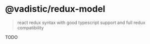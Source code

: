 # @vadistic/redux-model

> react redux syntax with good typescript support and full redux compatibility

TODO
